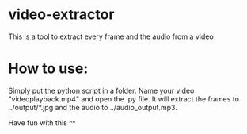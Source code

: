 # video-extractor
This is a tool to extract every frame and the audio from a video

# How to use:
Simply put the python script in a folder. Name your video "videoplayback.mp4" and open the .py file.
It will extract the frames to ../output/*.jpg and the audio to ../audio_output.mp3.

Have fun with this ^^
